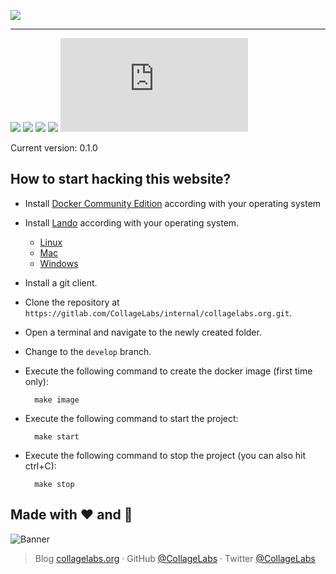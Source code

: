![](https://rawcdn.githack.com/CollageLabs/collagelabs.org/57557046050b6515823f6c4ac819debcee40b346/_images/banner.svg)

---

[![](https://img.shields.io/github/release/CollageLabs/collagelabs.org.svg)](https://github.com/CollageLabs/collagelabs.org/releases) [![](https://img.shields.io/travis/CollageLabs/collagelabs.org.svg)](https://travis-ci.org/CollageLabs/collagelabs.org) [![](https://img.shields.io/github/issues-raw/CollageLabs/collagelabs.org/in%20progress.svg?label=in%20progress)](https://github.com/CollageLabs/collagelabs.org/issues?q=is%3Aissue+is%3Aopen+label%3A%22in+progress%22) [![](https://badges.gitter.im/CollageLabs/collagelabs.org.svg)](https://gitter.im/CollageLabs/collagelabs.org) [![](https://cla-assistant.io/readme/badge/CollageLabs/collagelabs.org)](https://cla-assistant.io/CollageLabs/collagelabs.org)

Current version: 0.1.0

## How to start hacking this website?

* Install [Docker Community Edition](https://docs.docker.com/install/#supported-platforms) according with your operating system
* Install [Lando](https://docs.devwithlando.io/installation/system-requirements.html) according with your operating system.

    - [Linux](https://docs.devwithlando.io/installation/linux.html)
    - [Mac](https://docs.devwithlando.io/installation/macos.html)
    - [Windows](https://docs.devwithlando.io/installation/windows.html)

* Install a git client.
* Clone the repository at `https://gitlab.com/CollageLabs/internal/collagelabs.org.git`.
* Open a terminal and navigate to the newly created folder.
* Change to the `develop` branch.
* Execute the following command to create the docker image (first time only):

        make image

* Execute the following command to start the project:

        make start

* Execute the following command to stop the project (you can also hit ctrl+C):

        make stop

## Made with :heart: and :hamburger:

![Banner](https://rawcdn.githack.com/CollageLabs/collagelabs.org/57557046050b6515823f6c4ac819debcee40b346/_images/promo-open-source.svg)

> Blog [collagelabs.org](http://collagelabs.org/blog) · GitHub [@CollageLabs](https://github.com/CollageLabs) · Twitter [@CollageLabs](https://twitter.com/CollageLabs)